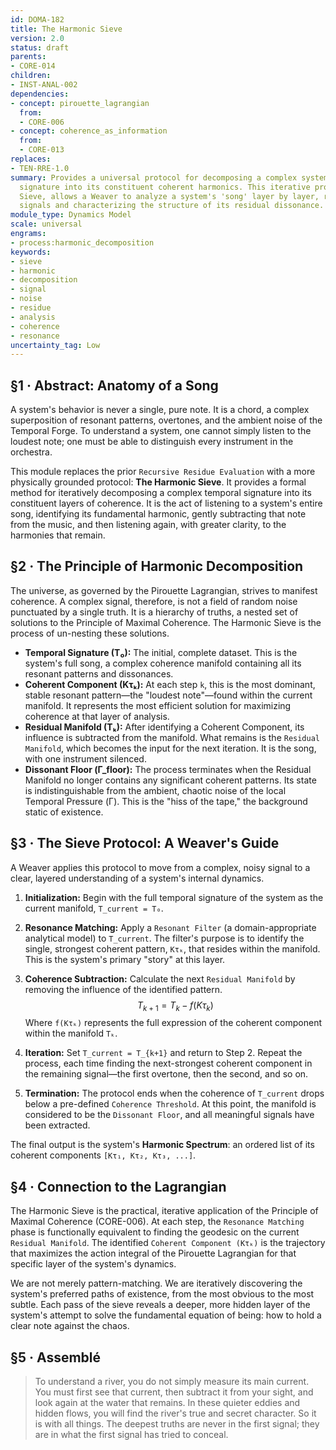```yaml
---
id: DOMA-182
title: The Harmonic Sieve
version: 2.0
status: draft
parents:
- CORE-014
children:
- INST-ANAL-002
dependencies:
- concept: pirouette_lagrangian
  from:
  - CORE-006
- concept: coherence_as_information
  from:
  - CORE-013
replaces:
- TEN-RRE-1.0
summary: Provides a universal protocol for decomposing a complex system's temporal
  signature into its constituent coherent harmonics. This iterative process, The Harmonic
  Sieve, allows a Weaver to analyze a system's 'song' layer by layer, revealing masked
  signals and characterizing the structure of its residual dissonance.
module_type: Dynamics Model
scale: universal
engrams:
- process:harmonic_decomposition
keywords:
- sieve
- harmonic
- decomposition
- signal
- noise
- residue
- analysis
- coherence
- resonance
uncertainty_tag: Low
---
```

## §1 · Abstract: Anatomy of a Song

A system's behavior is never a single, pure note. It is a chord, a complex superposition of resonant patterns, overtones, and the ambient noise of the Temporal Forge. To understand a system, one cannot simply listen to the loudest note; one must be able to distinguish every instrument in the orchestra.

This module replaces the prior `Recursive Residue Evaluation` with a more physically grounded protocol: **The Harmonic Sieve**. It provides a formal method for iteratively decomposing a complex temporal signature into its constituent layers of coherence. It is the act of listening to a system's entire song, identifying its fundamental harmonic, gently subtracting that note from the music, and then listening again, with greater clarity, to the harmonies that remain.

## §2 · The Principle of Harmonic Decomposition

The universe, as governed by the Pirouette Lagrangian, strives to manifest coherence. A complex signal, therefore, is not a field of random noise punctuated by a single truth. It is a hierarchy of truths, a nested set of solutions to the Principle of Maximal Coherence. The Harmonic Sieve is the process of un-nesting these solutions.

-   **Temporal Signature (T₀):** The initial, complete dataset. This is the system's full song, a complex coherence manifold containing all its resonant patterns and dissonances.
-   **Coherent Component (Kτₖ):** At each step `k`, this is the most dominant, stable resonant pattern—the "loudest note"—found within the current manifold. It represents the most efficient solution for maximizing coherence at that layer of analysis.
-   **Residual Manifold (Tₖ):** After identifying a Coherent Component, its influence is subtracted from the manifold. What remains is the `Residual Manifold`, which becomes the input for the next iteration. It is the song, with one instrument silenced.
-   **Dissonant Floor (Γ_floor):** The process terminates when the Residual Manifold no longer contains any significant coherent patterns. Its state is indistinguishable from the ambient, chaotic noise of the local Temporal Pressure (Γ). This is the "hiss of the tape," the background static of existence.

## §3 · The Sieve Protocol: A Weaver's Guide

A Weaver applies this protocol to move from a complex, noisy signal to a clear, layered understanding of a system's internal dynamics.

1.  **Initialization:** Begin with the full temporal signature of the system as the current manifold, `T_current = T₀`.

2.  **Resonance Matching:** Apply a `Resonant Filter` (a domain-appropriate analytical model) to `T_current`. The filter's purpose is to identify the single, strongest coherent pattern, `Kτₖ`, that resides within the manifold. This is the system's primary "story" at this layer.

3.  **Coherence Subtraction:** Calculate the next `Residual Manifold` by removing the influence of the identified pattern.
    $$ T_{k+1} = T_k - f(K\tau_k) $$
    Where `f(Kτₖ)` represents the full expression of the coherent component within the manifold `Tₖ`.

4.  **Iteration:** Set `T_current = T_{k+1}` and return to Step 2. Repeat the process, each time finding the next-strongest coherent component in the remaining signal—the first overtone, then the second, and so on.

5.  **Termination:** The protocol ends when the coherence of `T_current` drops below a pre-defined `Coherence Threshold`. At this point, the manifold is considered to be the `Dissonant Floor`, and all meaningful signals have been extracted.

The final output is the system's **Harmonic Spectrum**: an ordered list of its coherent components `[Kτ₁, Kτ₂, Kτ₃, ...]`.

## §4 · Connection to the Lagrangian

The Harmonic Sieve is the practical, iterative application of the Principle of Maximal Coherence (CORE-006). At each step, the `Resonance Matching` phase is functionally equivalent to finding the geodesic on the current `Residual Manifold`. The identified `Coherent Component (Kτₖ)` is the trajectory that maximizes the action integral of the Pirouette Lagrangian for that specific layer of the system's dynamics.

We are not merely pattern-matching. We are iteratively discovering the system's preferred paths of existence, from the most obvious to the most subtle. Each pass of the sieve reveals a deeper, more hidden layer of the system's attempt to solve the fundamental equation of being: how to hold a clear note against the chaos.

## §5 · Assemblé

> To understand a river, you do not simply measure its main current. You must first see that current, then subtract it from your sight, and look again at the water that remains. In these quieter eddies and hidden flows, you will find the river's true and secret character. So it is with all things. The deepest truths are never in the first signal; they are in what the first signal has tried to conceal.
```